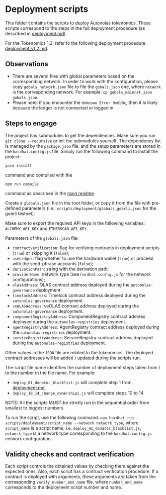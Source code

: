 # Deployment scripts
This folder contains the scripts to deploy Autonolas tokenomics.
These scripts correspond to the steps in the full deployment procedure (as described in [deployment.md](https://github.com/valory-xyz/autonolas-tokenomics/blob/main/docs/deployment.md)).

For the Tokenomics 1.2, refer to the following deployment procedure: [deployment_v1.2.md](https://github.com/valory-xyz/autonolas-tokenomics/blob/main/docs/deployment_v1.2.md).

## Observations
- There are several files with global parameters based on the corresponding network. In order to work with the configuration, please copy `gobals_network.json` file to file the `gobals.json` one, where `network` is the corresponding network. For example: `cp gobals_mainnet.json gobals.json`.
- Please note: if you encounter the `Unknown Error 0x6b0c`, then it is likely because the ledger is not connected or logged in.

## Steps to engage
The project has submodules to get the dependencies. Make sure you run `git clone --recursive` or init the submodules yourself.
The dependency list is managed by the `package.json` file, and the setup parameters are stored in the `hardhat.config.js` file.
Simply run the following command to install the project:
```
yarn install
```
command and compiled with the
```
npm run compile
```
command as described in the [main readme](https://github.com/valory-xyz/autonolas-tokenomics/blob/main/README.md).


Create a `globals.json` file in the root folder, or copy it from the file with pre-defined parameters (i.e., `scripts/deployment/globals_goerli.json` for the goerli testnet).

Make sure to export the required API keys in the following variables: `ALCHEMY_API_KEY` and `ETHERSCAN_API_KEY`.

Parameters of the `globals.json` file:
- `contractVerification`: flag for verifying contracts in deployment scripts (`true`) or skipping it (`false`);
- `useLedger`: flag whether to use the hardware wallet (`true`) or proceed with the seed-phrase accounts (`false`);
- `derivationPath`: string with the derivation path;
- `providerName`: network type (see `hardhat.config.js` for the network configurations);
- `olasAddress`: OLAS contract address deployed during the `autonolas-governance` deployment.
- `timelockAddress`: Timelock contract address deployed during the `autonolas-governance` deployment.
- `veOLASAddress`: veOLAS contract address deployed during the `autonolas-governance` deployment.
- `componentRegistryAddress`: ComponentRegistry contract address deployed during the `autonolas-registries` deployment.
- `agentRegistryAddress`: AgentRegistry contract address deployed during the `autonolas-registries` deployment.
- `serviceRegistryAddress`: ServiceRegistry contract address deployed during the `autonolas-registries` deployment.

Other values in the `JSON` file are related to the tokenomics. The deployed contract addresses will be added / updated during the scripts run.

The script file name identifies the number of deployment steps taken from / to the number in the file name. For example:
- `deploy_01_donator_blacklist.js` will complete step 1 from [deployment.md](https://github.com/valory-xyz/autonolas-tokenomics/blob/main/docs/deployment.md).
- `deploy_10_14_change_ownerships.js` will complete steps 10 to 14.

NOTE: All the scripts MUST be strictly run in the sequential order from smallest to biggest numbers.

To run the script, use the following command:
`npx hardhat run scripts/deployment/script_name --network network_type`,
where `script_name` is a script name, i.e. `deploy_01_donator_blacklist.js`, `network_type` is a network type corresponding to the `hardhat.config.js` network configuration.

## Validity checks and contract verification
Each script controls the obtained values by checking them against the expected ones. Also, each script has a contract verification procedure.
If a contract is deployed with arguments, these arguments are taken from the corresponding `verify_number_and_name` file, where `number_and_name` corresponds to the deployment script number and name.





